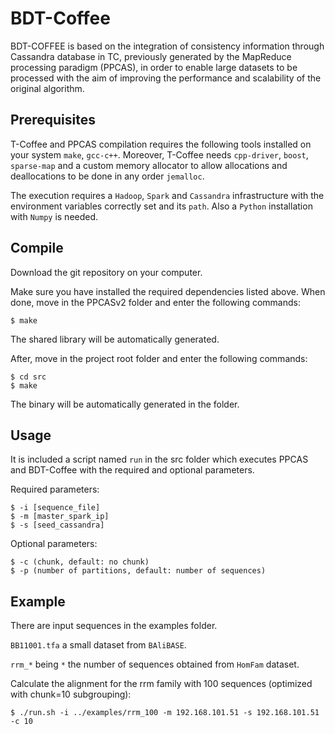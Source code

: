 BDT-Coffee
=========
BDT-COFFEE is based on the integration of consistency information through Cassandra database in TC, previously generated by the MapReduce processing paradigm (PPCAS), in order to enable large datasets to be processed with the aim of improving the performance and scalability of the original algorithm.

Prerequisites
--------------

T-Coffee and PPCAS compilation requires the following tools installed on your system ``make``, ``gcc-c++``. Moreover, T-Coffee needs ``cpp-driver``, ``boost``, ``sparse-map`` and a custom memory allocator to allow allocations and deallocations to be done in any order ``jemalloc``.

The execution requires a ``Hadoop``, ``Spark`` and ``Cassandra`` infrastructure with the environment variables correctly set and its ``path``. Also a ``Python`` installation with ``Numpy`` is needed.


Compile 
--------
Download the git repository on your computer.
    
Make sure you have installed the required dependencies listed above. 
When done, move in the PPCASv2 folder and enter the following commands:     
    
    $ make
    

The shared library will be automatically generated.

After, move in the project root folder and enter the following commands:

    $ cd src
    $ make
	

The binary will be automatically generated in the folder.


Usage
--------
It is included a script named ``run`` in the src folder which executes PPCAS and BDT-Coffee with the required and optional parameters.

Required parameters:

    $ -i [sequence_file]
    $ -m [master_spark_ip]
    $ -s [seed_cassandra]
    
Optional parameters:

    $ -c (chunk, default: no chunk)
    $ -p (number of partitions, default: number of sequences)
    

Example
--------

There are input sequences in the examples folder.

``BB11001.tfa`` a small dataset from ``BAliBASE``.

``rrm_*`` being  ``*`` the number of sequences obtained from ``HomFam`` dataset.

Calculate the alignment for the rrm family with 100 sequences (optimized with chunk=10 subgrouping):

    $ ./run.sh -i ../examples/rrm_100 -m 192.168.101.51 -s 192.168.101.51 -c 10

